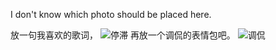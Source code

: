 I don't know which photo should be placed here.

放一句我喜欢的歌词，
![停滞](https://github.com/user-attachments/assets/69d83659-03aa-4fd8-ac14-cf4018182649)
再放一个调侃的表情包吧。
![调侃](https://github.com/user-attachments/assets/3f2b5ded-212f-4b24-a0be-7ee08df93deb)



<!---
0607793351/0607793351 is a ✨ special ✨ repository because its `README.md` (this file) appears on your GitHub profile.
You can click the Preview link to take a look at your changes.
--->
